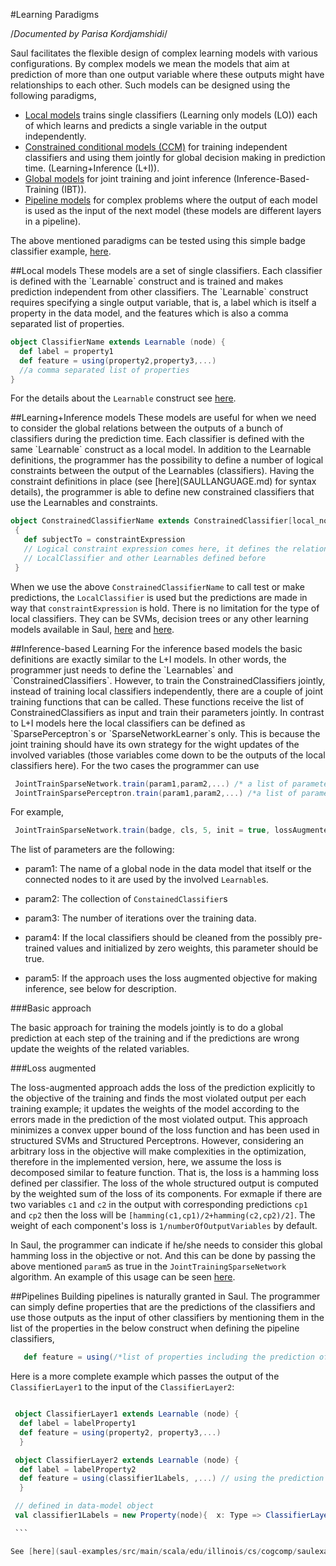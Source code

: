 

#Learning Paradigms

/*Documented by Parisa Kordjamshidi*/

Saul facilitates the flexible design of complex learning models with various configurations.
By complex models we mean the models that aim at prediction of more than one output variable where these outputs might have relationships to each other.
Such models can be designed using the following paradigms,

   * [Local models](#local) trains single classifiers (Learning only models (LO)) each of which learns and predicts a single variable in the output independently.
   * [Constrained conditional models (CCM)](#L+I) for training independent classifiers and using them jointly for global decision making in prediction time. (Learning+Inference (L+I)).
   * [Global models](#IBT) for joint training and joint inference (Inference-Based-Training (IBT)).
   * [Pipeline models](#pipeline) for complex problems where the output of each model is used as the input of the next model (these models are different layers in a pipeline).

The above mentioned paradigms can be tested using this simple badge classifier example, [here](saul-examples/src/main/scala/edu/illinois/cs/cogcomp/saulexamples/Badge/BagesApp.scala).

<a name="local">
##Local models
These models are a set of single classifiers. Each classifier is defined with the `Learnable` construct and is trained and makes prediction independent from other classifiers.
 The `Learnable` construct requires specifying a single output variable, that is, a label which is itself a property in the data model, and the features which is also a
 comma separated list of properties.

 ```scala
 object ClassifierName extends Learnable (node) {
   def label = property1
   def feature = using(property2,property3,...)
   //a comma separated list of properties
 }
 ```

 For the details about the `Learnable` construct see [here](SAULLANGUAGE.md).

<a name="L+I">
##Learning+Inference models
These models are useful for when we need to consider the global relations between the outputs of a bunch of classifiers during the
prediction time. Each classifier is defined with the same `Learnable` construct as a local model. In addition to the Learnable definitions, the programmer
has the possibility to define a number of logical constraints between the output of the Learnables (classifiers).
Having the constraint definitions in place (see [here](SAULLANGUAGE.md) for syntax details), the programmer is able to define
new constrained classifiers that use the Learnables and constraints.

```scala
object ConstrainedClassifierName extends ConstrainedClassifier[local_node_type,global_node_type](LocalClassifier)
 {
   def subjectTo = constraintExpression
   // Logical constraint expression comes here, it defines the relations between the
   // LocalClassifier and other Learnables defined before
 }
 ```
When we use the above `ConstrainedClassifierName` to call test or make predictions, the `LocalClassifier` is used
but the predictions are made in way that `constraintExpression` is hold. There is no limitation for the type of local classifiers.
They can be SVMs, decision trees or any other learning models available in Saul, [here](lbjava/blob/master/lbjava/doc/ALGORITHMS.md)
                                                                                  and [here](saul-core/src/main/java/edu/illinois/cs/cogcomp/saul/learn/SaulWekaWrapper.md).

<a name="IBT">
##Inference-based Learning
For the inference based models the basic definitions are exactly similar to the L+I models. In other words, the programmer
just needs to define the `Learnables` and `ConstrainedClassifiers`. However, to train the ConstrainedClassifiers jointly, instead of
training local classifiers independently, there are a couple of joint training functions that can be called.
These functions receive the list of ConstrainedClassifiers as input and train their parameters jointly. In contrast to
L+I models here the local classifiers can be defined as `SparsePerceptron`s or `SparseNetworkLearner`s only. This is because the
joint training should have its own strategy for the wight updates of the involved variables (those variables come down to be the outputs of the local classifiers here).
For the two cases the programmer can use

```scala
 JointTrainSparseNetwork.train(param1,param2,...) /* a list of parameters go here*/
 JointTrainSparsePerceptron.train(param1,param2,...) /*a list of parameters here*/
```

For example,

 ```scala
  JointTrainSparseNetwork.train(badge, cls, 5, init = true, lossAugmented = true)
 ```

The list of parameters are the following:

- param1: The name of a global node in the data model that itself or the connected nodes to it are used by the involved `Learnable`s.

- param2: The collection of ```ConstainedClassifier```s

- param3: The number of iterations over the training data.

- param4: If the local classifiers should be cleaned from the possibly pre-trained values and initialized by zero weights, this parameter should be true.

- param5: If the approach uses the loss augmented objective for making inference, see below for description.

###Basic approach

The basic approach for training the models jointly is to do a global prediction at each step of the training and if the
predictions are wrong update the weights of the related variables.

###Loss augmented

The loss-augmented approach adds the loss of the prediction explicitly to the objective of the training and finds the most violated output per each training example;
it updates the weights of the model according to the errors made in the prediction of the most violated output.
This approach minimizes a convex upper bound of the loss function and has been used in structured SVMs and Structured Perceptrons.
 However, considering an arbitrary loss in the objective will make complexities in the optimization, therefore in the implemented version, here, we assume the loss is decomposed similar to
feature function. That is, the loss is a hamming loss defined per classifier. The loss of the whole structured output is computed by the weighted sum of
 the loss of its components. For exmaple if there are two variables `c1` and `c2` in the output with corresponding predictions `cp1` and `cp2` then  the loss will be
 `[hamming(c1,cp1)/2+hamming(c2,cp2)/2]`. The weight of each component's loss is `1/numberOfOutputVariables` by default.

 In Saul, the programmer can indicate if he/she needs to consider this global hamming loss in the objective or not. And this can be done by passing
 the above mentioned `param5` as true in the `JointTrainingSparseNetwork` algorithm.
 An example of this usage can be seen [here](saul-examples/src/main/scala/edu/illinois/cs/cogcomp/saulexamples/Badge/BagesApp.scala#L64).

<a name="pipeline">
##Pipelines
Building pipelines is naturally granted in Saul. The programmer can simply define properties that are the predictions of
the classifiers and use those outputs as the input of other classifiers by mentioning them in the list of the properties in the below construct when defining the
pipeline classifiers,

```scala
   def feature = using(/*list of properties including the prediction of other classifiers.*/)
```
Here is a more complete example which passes the output of the `ClassifierLayer1` to the input of the `ClassifierLayer2`:

   ```scala

    object ClassifierLayer1 extends Learnable (node) {
     def label = labelProperty1
     def feature = using(property2, property3,...)
     }

    object ClassifierLayer2 extends Learnable (node) {
     def label = labelProperty2
     def feature = using(classifier1Labels, ,...) // using the prediction of the classifier in the previous layer
     }

    // defined in data-model object
    val classifier1Labels = new Property(node){  x: Type => ClassifierLayer1(x)  }

    ```

See [here](saul-examples/src/main/scala/edu/illinois/cs/cogcomp/saulexamples/Badge/BadgeClassifiers.scala#L43), for a working example.




